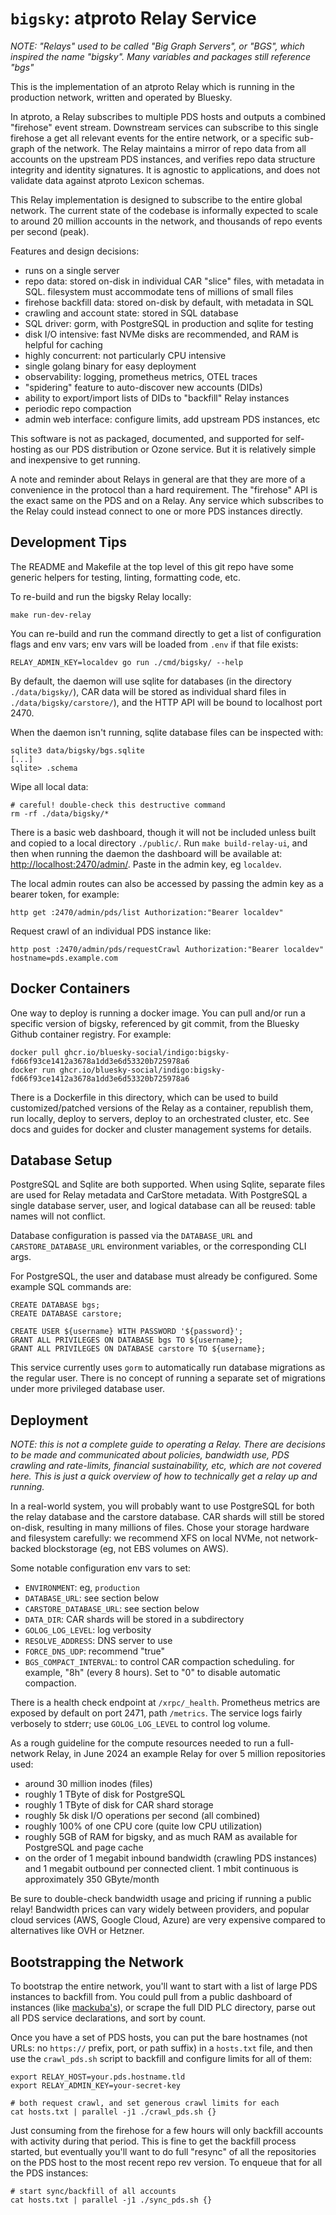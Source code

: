 
`bigsky`: atproto Relay Service
===============================

*NOTE: "Relays" used to be called "Big Graph Servers", or "BGS", which inspired the name "bigsky". Many variables and packages still reference "bgs"*

This is the implementation of an atproto Relay which is running in the production network, written and operated by Bluesky.

In atproto, a Relay subscribes to multiple PDS hosts and outputs a combined "firehose" event stream. Downstream services can subscribe to this single firehose a get all relevant events for the entire network, or a specific sub-graph of the network. The Relay maintains a mirror of repo data from all accounts on the upstream PDS instances, and verifies repo data structure integrity and identity signatures. It is agnostic to applications, and does not validate data against atproto Lexicon schemas.

This Relay implementation is designed to subscribe to the entire global network. The current state of the codebase is informally expected to scale to around 20 million accounts in the network, and thousands of repo events per second (peak).

Features and design decisions:

- runs on a single server
- repo data: stored on-disk in individual CAR "slice" files, with metadata in SQL. filesystem must accommodate tens of millions of small files
- firehose backfill data: stored on-disk by default, with metadata in SQL
- crawling and account state: stored in SQL database
- SQL driver: gorm, with PostgreSQL in production and sqlite for testing
- disk I/O intensive: fast NVMe disks are recommended, and RAM is helpful for caching
- highly concurrent: not particularly CPU intensive
- single golang binary for easy deployment
- observability: logging, prometheus metrics, OTEL traces
- "spidering" feature to auto-discover new accounts (DIDs)
- ability to export/import lists of DIDs to "backfill" Relay instances
- periodic repo compaction
- admin web interface: configure limits, add upstream PDS instances, etc

This software is not as packaged, documented, and supported for self-hosting as our PDS distribution or Ozone service. But it is relatively simple and inexpensive to get running.

A note and reminder about Relays in general are that they are more of a convenience in the protocol than a hard requirement. The "firehose" API is the exact same on the PDS and on a Relay. Any service which subscribes to the Relay could instead connect to one or more PDS instances directly.


## Development Tips

The README and Makefile at the top level of this git repo have some generic helpers for testing, linting, formatting code, etc.

To re-build and run the bigsky Relay locally:

    make run-dev-relay

You can re-build and run the command directly to get a list of configuration flags and env vars; env vars will be loaded from `.env` if that file exists:

    RELAY_ADMIN_KEY=localdev go run ./cmd/bigsky/ --help

By default, the daemon will use sqlite for databases (in the directory `./data/bigsky/`), CAR data will be stored as individual shard files in `./data/bigsky/carstore/`), and the HTTP API will be bound to localhost port 2470.

When the daemon isn't running, sqlite database files can be inspected with:

    sqlite3 data/bigsky/bgs.sqlite
    [...]
    sqlite> .schema

Wipe all local data:

    # careful! double-check this destructive command
    rm -rf ./data/bigsky/*

There is a basic web dashboard, though it will not be included unless built and copied to a local directory `./public/`. Run `make build-relay-ui`, and then when running the daemon the dashboard will be available at: <http://localhost:2470/admin/>. Paste in the admin key, eg `localdev`.

The local admin routes can also be accessed by passing the admin key as a bearer token, for example:

    http get :2470/admin/pds/list Authorization:"Bearer localdev"

Request crawl of an individual PDS instance like:

    http post :2470/admin/pds/requestCrawl Authorization:"Bearer localdev" hostname=pds.example.com


## Docker Containers

One way to deploy is running a docker image. You can pull and/or run a specific version of bigsky, referenced by git commit, from the Bluesky Github container registry. For example:

    docker pull ghcr.io/bluesky-social/indigo:bigsky-fd66f93ce1412a3678a1dd3e6d53320b725978a6
    docker run ghcr.io/bluesky-social/indigo:bigsky-fd66f93ce1412a3678a1dd3e6d53320b725978a6

There is a Dockerfile in this directory, which can be used to build customized/patched versions of the Relay as a container, republish them, run locally, deploy to servers, deploy to an orchestrated cluster, etc. See docs and guides for docker and cluster management systems for details.


## Database Setup

PostgreSQL and Sqlite are both supported. When using Sqlite, separate files are used for Relay metadata and CarStore metadata. With PostgreSQL a single database server, user, and logical database can all be reused: table names will not conflict.

Database configuration is passed via the `DATABASE_URL` and `CARSTORE_DATABASE_URL` environment variables, or the corresponding CLI args.

For PostgreSQL, the user and database must already be configured. Some example SQL commands are:

    CREATE DATABASE bgs;
    CREATE DATABASE carstore;

    CREATE USER ${username} WITH PASSWORD '${password}';
    GRANT ALL PRIVILEGES ON DATABASE bgs TO ${username};
    GRANT ALL PRIVILEGES ON DATABASE carstore TO ${username};

This service currently uses `gorm` to automatically run database migrations as the regular user. There is no concept of running a separate set of migrations under more privileged database user.


## Deployment

*NOTE: this is not a complete guide to operating a Relay. There are decisions to be made and communicated about policies, bandwidth use, PDS crawling and rate-limits, financial sustainability, etc, which are not covered here. This is just a quick overview of how to technically get a relay up and running.*

In a real-world system, you will probably want to use PostgreSQL for both the relay database and the carstore database. CAR shards will still be stored on-disk, resulting in many millions of files. Chose your storage hardware and filesystem carefully: we recommend XFS on local NVMe, not network-backed blockstorage (eg, not EBS volumes on AWS).

Some notable configuration env vars to set:

- `ENVIRONMENT`: eg, `production`
- `DATABASE_URL`: see section below
- `CARSTORE_DATABASE_URL`: see section below
- `DATA_DIR`: CAR shards will be stored in a subdirectory
- `GOLOG_LOG_LEVEL`: log verbosity
- `RESOLVE_ADDRESS`: DNS server to use
- `FORCE_DNS_UDP`: recommend "true"
- `BGS_COMPACT_INTERVAL`: to control CAR compaction scheduling. for example, "8h" (every 8 hours). Set to "0" to disable automatic compaction.

There is a health check endpoint at `/xrpc/_health`. Prometheus metrics are exposed by default on port 2471, path `/metrics`. The service logs fairly verbosely to stderr; use `GOLOG_LOG_LEVEL` to control log volume.

As a rough guideline for the compute resources needed to run a full-network Relay, in June 2024 an example Relay for over 5 million repositories used:

- around 30 million inodes (files)
- roughly 1 TByte of disk for PostgreSQL
- roughly 1 TByte of disk for CAR shard storage
- roughly 5k disk I/O operations per second (all combined)
- roughly 100% of one CPU core (quite low CPU utilization)
- roughly 5GB of RAM for bigsky, and as much RAM as available for PostgreSQL and page cache
- on the order of 1 megabit inbound bandwidth (crawling PDS instances) and 1 megabit outbound per connected client. 1 mbit continuous is approximately 350 GByte/month

Be sure to double-check bandwidth usage and pricing if running a public relay! Bandwidth prices can vary widely between providers, and popular cloud services (AWS, Google Cloud, Azure) are very expensive compared to alternatives like OVH or Hetzner.


## Bootstrapping the Network

To bootstrap the entire network, you'll want to start with a list of large PDS instances to backfill from. You could pull from a public dashboard of instances (like [mackuba's](https://blue.mackuba.eu/directory/pdses)), or scrape the full DID PLC directory, parse out all PDS service declarations, and sort by count.

Once you have a set of PDS hosts, you can put the bare hostnames (not URLs: no `https://` prefix, port, or path suffix) in a `hosts.txt` file, and then use the `crawl_pds.sh` script to backfill and configure limits for all of them:

    export RELAY_HOST=your.pds.hostname.tld
    export RELAY_ADMIN_KEY=your-secret-key

    # both request crawl, and set generous crawl limits for each
	cat hosts.txt | parallel -j1 ./crawl_pds.sh {}

Just consuming from the firehose for a few hours will only backfill accounts with activity during that period. This is fine to get the backfill process started, but eventually you'll want to do full "resync" of all the repositories on the PDS host to the most recent repo rev version. To enqueue that for all the PDS instances:

    # start sync/backfill of all accounts
	cat hosts.txt | parallel -j1 ./sync_pds.sh {}
